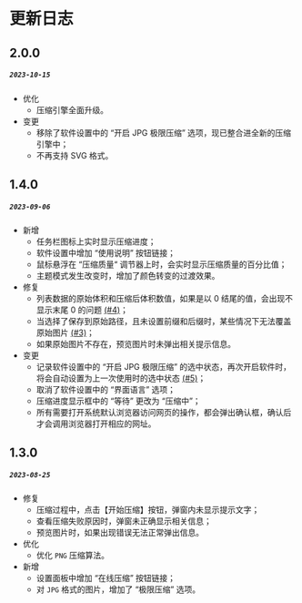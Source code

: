 # 更新日志
## 2.0.0
##### `2023-10-15`

- 优化
    - 压缩引擎全面升级。
- 变更
    - 移除了软件设置中的 “开启 JPG 极限压缩” 选项，现已整合进全新的压缩引擎中；
    - 不再支持 SVG 格式。

## 1.4.0
##### `2023-09-06`

- 新增
    - 任务栏图标上实时显示压缩进度；
    - 软件设置中增加 “使用说明” 按钮链接；
    - 鼠标悬浮在 “压缩质量“ 调节器上时，会实时显示压缩质量的百分比值；
    - 主题模式发生改变时，增加了颜色转变的过渡效果。
- 修复
    - 列表数据的原始体积和压缩后体积数值，如果是以 0 结尾的值，会出现不显示末尾 0 的问题 [(#4)](https://github.com/Dreamer365/topspeed-image-compressor/issues/4)；
    - 当选择了保存到原始路径，且未设置前缀和后缀时，某些情况下无法覆盖原始图片 [(#3)](https://github.com/Dreamer365/topspeed-image-compressor/issues/3)；
    - 如果原始图片不存在，预览图片时未弹出相关提示信息。
- 变更
    - 记录软件设置中的 “开启 JPG 极限压缩” 的选中状态，再次开启软件时，将会自动设置为上一次使用时的选中状态 [(#5)](https://github.com/Dreamer365/topspeed-image-compressor/issues/5)；
    - 取消了软件设置中的 “界面语言” 选项；
    - 压缩进度显示框中的 “等待” 更改为 “压缩中”；
    - 所有需要打开系统默认浏览器访问网页的操作，都会弹出确认框，确认后才会调用浏览器打开相应的网址。

## 1.3.0
#####  `2023-08-25`

- 修复
    - 压缩过程中，点击【开始压缩】按钮，弹窗内未显示提示文字；
    - 查看压缩失败原因时，弹窗未正确显示相关信息；
    - 预览图片时，如果出现错误无法正常弹出信息。
- 优化
    - 优化 `PNG` 压缩算法。
- 新增
    - 设置面板中增加 “在线压缩” 按钮链接；
    - 对 `JPG` 格式的图片，增加了 “极限压缩” 选项。
